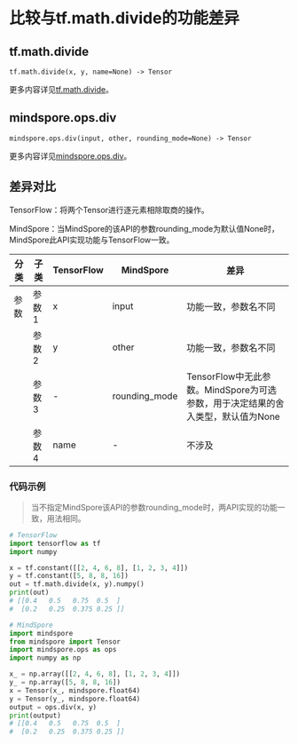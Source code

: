 # 比较与tf.math.divide的功能差异

## tf.math.divide

```text
tf.math.divide(x, y, name=None) -> Tensor
```

更多内容详见[tf.math.divide](https://tensorflow.google.cn/versions/r2.6/api_docs/python/tf/math/divide)。

## mindspore.ops.div

```text
mindspore.ops.div(input, other, rounding_mode=None) -> Tensor
```

更多内容详见[mindspore.ops.div](https://mindspore.cn/docs/zh-CN/r2.0.0-alpha/api_python/ops/mindspore.ops.div.html)。

## 差异对比

TensorFlow：将两个Tensor进行逐元素相除取商的操作。

MindSpore：当MindSpore的该API的参数rounding_mode为默认值None时，MindSpore此API实现功能与TensorFlow一致。

| 分类 | 子类  | TensorFlow | MindSpore | 差异                                                  |
| --- |-----|------------|-----------|-----------------------------------------------------|
|参数 | 参数1 | x          | input  | 功能一致，参数名不同                                                   |
| | 参数2 | y          | other    | 功能一致，参数名不同                                                  |
| | 参数3 | -          |  rounding_mode | TensorFlow中无此参数。MindSpore为可选参数，用于决定结果的舍入类型，默认值为None |
| | 参数4 | name         |  - | 不涉及 |

### 代码示例

> 当不指定MindSpore该API的参数rounding_mode时，两API实现的功能一致，用法相同。

```python
# TensorFlow
import tensorflow as tf
import numpy

x = tf.constant([[2, 4, 6, 8], [1, 2, 3, 4]])
y = tf.constant([5, 8, 8, 16])
out = tf.math.divide(x, y).numpy()
print(out)
# [[0.4   0.5   0.75  0.5  ]
#  [0.2   0.25  0.375 0.25 ]]

# MindSpore
import mindspore
from mindspore import Tensor
import mindspore.ops as ops
import numpy as np

x_ = np.array([[2, 4, 6, 8], [1, 2, 3, 4]])
y_ = np.array([5, 8, 8, 16])
x = Tensor(x_, mindspore.float64)
y = Tensor(y_, mindspore.float64)
output = ops.div(x, y)
print(output)
# [[0.4   0.5   0.75  0.5  ]
#  [0.2   0.25  0.375 0.25 ]]
```
